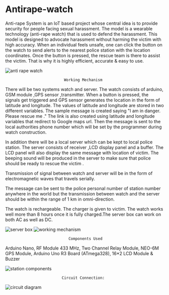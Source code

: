# Antirape-watch 

Anti-rape System is an IoT based project whose central idea is to provide security for people facing sexual harassment. The model is a wearable technology (anti-rape watch) that is used to defend the harassment.  This model is designed to advocate harassment without harming the victim with high accuracy. When an individual feels unsafe, one can click the button on the watch to send alerts to the nearest police station with the location coordinates. Once the button is pressed, the rescue team is there to assist the victim. That is why it is highly efficient, accurate & easy to use. 

![anti rape watch](https://user-images.githubusercontent.com/85400895/134727278-11fad52f-76ee-4e46-a96e-dd816b0242d4.png)

                              Working Mechanism 

There will be two systems watch and server. The watch consists of arduino, GSM module ,GPS sensor ,transmitter. When a button is pressed, the signals get triggered and GPS sensor generates the location in the form of latitude and longitude. The values of latitude and longitude are stored in two different variables. The sample message is created saying "I am in danger. Please rescue me ." The link is also created using latitude and longitude variables that redirect to Google maps url. Then the message is sent to the local authorities phone number which will be set by the programmer during watch construction.

In addition there will be a local server which can be kept to local police station. The server consists of receiver ,LCD display panel and a buffer. The LCD panel will also display the same message with location of victim. The beeping sound will be produced in the server to make sure that police should be ready to rescue the victim .

Transmission of signal between watch and server will be in the form of electromagnetic waves that travels serially.

The message can be sent to the police personal number of station number anywhere in the world but the transmission between watch and the server should be within the range of 1 km in omni-direction.

The watch is rechargeable. The charger is given to victim. The watch works well more than 8 hours once it is fully charged.The server box can work on both AC as well as DC.

![server box](https://user-images.githubusercontent.com/85400895/134727566-8a235942-b1bf-48c2-8d00-49f87c57feaa.png) 
![working mechanism](https://user-images.githubusercontent.com/85400895/134757652-d54fcf91-58fd-464b-b378-867c8ae8589f.JPG)


                                Components Used 

Arduino Nano,
RF Module 433 MHz, 
Two Channel Relay Module, 
NEO-6M GPS Module,
Arduino Uno R3 Board (ATmega328),
16*2 LCD Module &
Buzzer 

![station components](https://user-images.githubusercontent.com/85400895/134757822-ebe29ba1-ce28-46c9-9849-63364eea9aef.JPG)


                             Circuit Connection: 
![circuit diagram](https://user-images.githubusercontent.com/85400895/134733227-1ff95c27-ce35-4cf8-a927-2f6301dd6053.JPG)


                         


